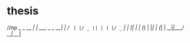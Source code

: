 # thesis
//np
        _                 _
  __ _| | ___  _   _  __| |
 / _` | |/ _ \| | | |/ _` |
| (_| | | (_) | |_| | (_| |
 \__,_|_|\___/ \__,_|\__,_|
